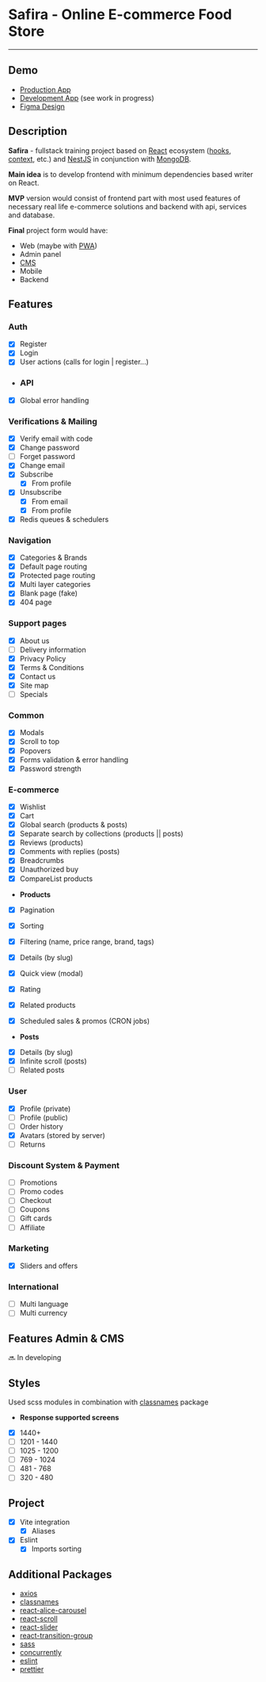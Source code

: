 # Safira - Online E-commerce Food Store

---

## Demo

- [Production App](https://safira-store.shop)
- [Development App](https://safira-shop-web-dev.onrender.com/) (see work in progress)
- [Figma Design](https://www.figma.com/design/i0PEldds46MbUNR5avusy3/safira?node-id=1494-199&t=U6ofgb37pEb4sqSM-1)

## Description

**Safira** - fullstack training project based on [React](https://react.dev/)
ecosystem ([hooks](https://react.dev/reference/react), [context](https://react.dev/reference/react/useContext), etc.)
and [NestJS](https://nestjs.com/) in conjunction with [MongoDB](https://www.mongodb.com/).

**Main idea** is to develop frontend with minimum dependencies based writer on React.

**MVP** version would consist of frontend part with most used features of necessary real life e-commerce solutions and
backend with api, services and database.

**Final** project form would have:

- Web (maybe with [PWA](https://developer.mozilla.org/en-US/docs/Web/Progressive_web_apps))
- Admin panel
- [CMS](https://developer.mozilla.org/en-US/docs/Glossary/CMS)
- Mobile
- Backend

## Features

### Auth

- [x] Register
- [x] Login
- [x] User actions (calls for login | register...)

- ### API

- [x] Global error handling

### Verifications & Mailing

- [x] Verify email with code
- [x] Change password
- [ ] Forget password
- [x] Change email
- [x] Subscribe
  - [x] From profile
- [x] Unsubscribe
  - [x] From email
  - [x] From profile
- [x] Redis queues & schedulers

### Navigation

- [x] Categories & Brands
- [x] Default page routing
- [x] Protected page routing
- [x] Multi layer categories
- [x] Blank page (fake)
- [x] 404 page

### Support pages

- [x] About us
- [ ] Delivery information
- [x] Privacy Policy
- [x] Terms & Conditions
- [x] Contact us
- [x] Site map
- [ ] Specials

### Common

- [x] Modals
- [x] Scroll to top
- [x] Popovers
- [x] Forms validation & error handling
- [x] Password strength

### E-commerce

- [x] Wishlist
- [x] Cart
- [x] Global search (products & posts)
- [x] Separate search by collections (products || posts)
- [x] Reviews (products)
- [x] Comments with replies (posts)
- [x] Breadcrumbs
- [x] Unauthorized buy
- [x] CompareList products

- **Products**
- [x] Pagination
- [x] Sorting
- [x] Filtering (name, price range, brand, tags)
- [x] Details (by slug)
- [x] Quick view (modal)
- [x] Rating
- [x] Related products
- [x] Scheduled sales & promos (CRON jobs)


- **Posts**
- [x] Details (by slug)
- [x] Infinite scroll (posts)
- [ ] Related posts

### User

- [x] Profile (private)
- [ ] Profile (public)
- [ ] Order history
- [x] Avatars (stored by server)
- [ ] Returns

### Discount System & Payment

- [ ] Promotions
- [ ] Promo codes
- [ ] Checkout
- [ ] Coupons
- [ ] Gift cards
- [ ] Affiliate

### Marketing

- [x] Sliders and offers

### International

- [ ] Multi language
- [ ] Multi currency

## Features Admin & CMS

🔜 In developing

## Styles

Used scss modules in combination with [classnames](https://www.npmjs.com/package/classnames) package

- **Response supported screens**
- [x] 1440+
- [ ] 1201 - 1440
- [ ] 1025 - 1200
- [ ] 769 - 1024
- [ ] 481 - 768
- [ ] 320 - 480

## Project
- [x] Vite integration
  - [x] Aliases
- [x] Eslint
  - [x] Imports sorting

## Additional Packages

- [axios](https://www.npmjs.com/package/axios)
- [classnames](https://www.npmjs.com/package/classnames)
- [react-alice-carousel](https://www.npmjs.com/package/react-alice-carousel)
- [react-scroll](https://www.npmjs.com/package/react-scroll)
- [react-slider](https://www.npmjs.com/package/react-slider)
- [react-transition-group](https://www.npmjs.com/package/react-transition-group)
- [sass](https://www.npmjs.com/package/sass)
- [concurrently](https://www.npmjs.com/package/concurrently)
- [eslint](https://www.npmjs.com/package/eslint)
- [prettier](https://www.npmjs.com/package/prettier)
